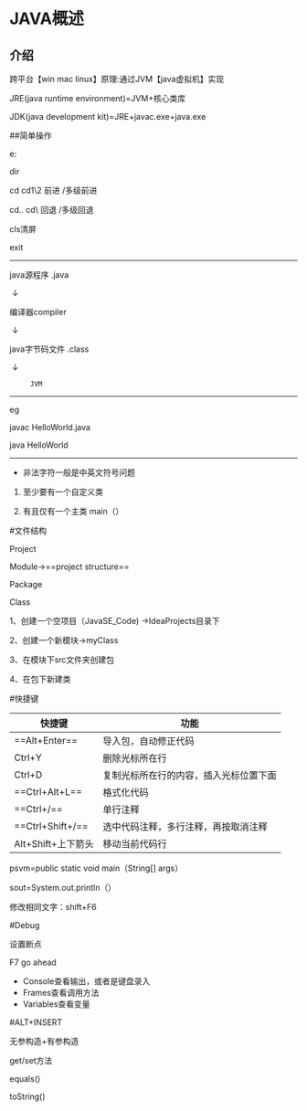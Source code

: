 # JAVA概述

## 介绍

跨平台【win mac linux】原理:通过JVM【java虚拟机】实现

JRE(java runtime environment)=JVM+核心类库

JDK(java development kit)=JRE+javac.exe+java.exe

##简单操作

e:

dir

cd cd1\2 前进 /多级前进

cd.. cd\   回退 /多级回退

cls清屏

exit

--------------------------------

java源程序 .java

​			↓

编译器compiler

​			↓

java字节码文件 .class

​			↓

 		 JVM

------------------

eg

javac HelloWorld.java

java  HelloWorld

-------------------------

- 非法字符一般是中英文符号问题

1. 至少要有一个自定义类

2. 有且仅有一个主类 main（）

#文件结构

Project

Module→==project structure==

Package

Class

1、创建一个空项目（JavaSE_Code)  →IdeaProjects目录下

2、创建一个新模块→myClass

3、在模块下src文件夹创建包

4、在包下新建类

#快捷键

| 快捷键             | 功能                                   |
| ------------------ | -------------------------------------- |
| ==Alt+Enter==      | 导入包，自动修正代码                   |
| Ctrl+Y             | 删除光标所在行                         |
| Ctrl+D             | 复制光标所在行的内容，插入光标位置下面 |
| ==Ctrl+Alt+L==     | 格式化代码                             |
| ==Ctrl+/==         | 单行注释                               |
| ==Ctrl+Shift+/==   | 选中代码注释，多行注释，再按取消注释   |
| Alt+Shift+上下箭头 | 移动当前代码行                         |

psvm=public static void main（String[] args）

sout=System.out.println（）

修改相同文字：shift+F6

#Debug

设置断点

F7 go ahead

- Console查看输出，或者是键盘录入
- Frames查看调用方法
- Variables查看变量



#ALT+INSERT

无参构造+有参构造

get/set方法

equals()

toString()











